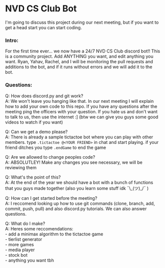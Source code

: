 # NVD CS Club Bot

I'm going to discuss this project during our next meeting, but if you want to get a head start you can start coding.

### Intro:

For the first time ever... we now have a 24/7 NVD CS Club discord bot!! This is a community project. Add ANYTHING you want, and edit anything you want. Ryan, Yahav, Rachel, and I will be monitoring the pull requests and additions to the bot, and if it runs without errors and we will add it to the bot.

### Questions:

Q: How does discord.py and git work?<br/>
A: We won't leave you hanging like that. In our next meeting I will explain how to add your own code to this repo. If you have any questions after the meeting ping the officers with your question. If you hate us and don't want to talk to us, then use the internet :] (btw we can give you guys some good videos to watch if you want)

Q: Can we get a demo please?<br/>
A: There is already a sample tictactoe bot where you can play with other members. type ``.tictactoe @<YOUR FRIEND>`` in chat and start playing. if your friend ditches you type ``.endGame`` to end the game

Q: Are we allowed to change peoples code?<br/>
A: ABSOLUTLEY! Make any changes you see necessary, we will be reviewing them

Q: What's the point of this?<br/>
A: At the end of the year we should have a bot with a bunch of functions that you guys made together (also you learn some stuff idk ¯\\\_(ツ)\_/¯ )

Q: How can I get started before the meeting?<br/>
A: I reccomend looking up how to use git commands (clone, branch, add, commit, push, pull) and also discord.py tutorials. We can also answer questions.

Q: What do I make?<br/>
A: Heres some reccomendations:<br/>
    - add a minimax algorithm to the tictactoe game<br/>
    - tierlist generator<br/>
    - more games<br/>
    - media player<br/>
    - stock bot<br/>
    - anything you want tbh<br/>

